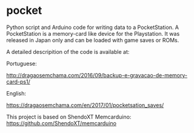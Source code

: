 # pocket
Python script and Arduino code for writing data to a PocketStation. A PocketStation is a memory-card like device for the Playstation. It was released in Japan only and can be loaded with game saves or ROMs.

A detailed descripition of the code is available at:

Portuguese:

http://dragaosemchama.com/2016/09/backup-e-gravacao-de-memory-card-ps1/

English:

https://dragaosemchama.com/en/2017/01/pocketsation_saves/

This project is based on ShendoXT Memcarduino:
https://github.com/ShendoXT/memcarduino
